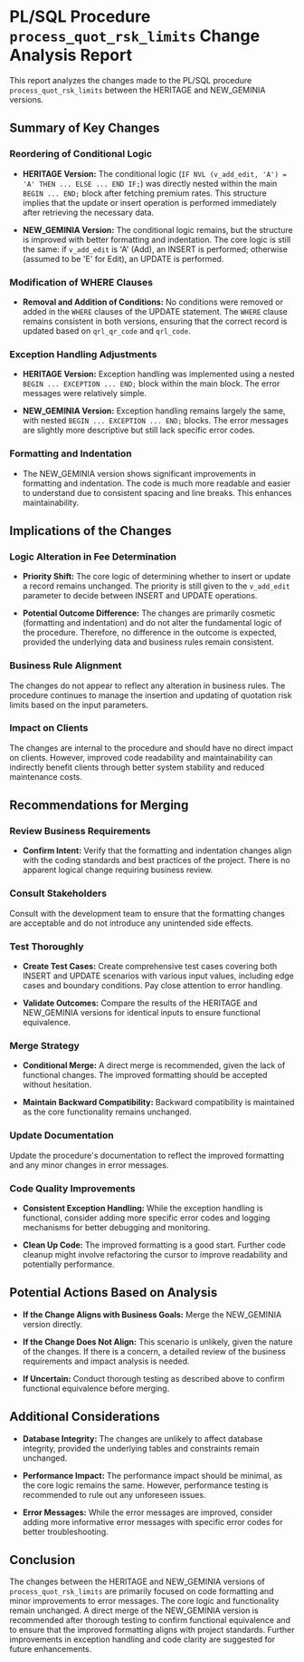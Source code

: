 # PL/SQL Procedure `process_quot_rsk_limits` Change Analysis Report

This report analyzes the changes made to the PL/SQL procedure `process_quot_rsk_limits` between the HERITAGE and NEW_GEMINIA versions.

## Summary of Key Changes

### Reordering of Conditional Logic

- **HERITAGE Version:** The conditional logic (`IF NVL (v_add_edit, 'A') = 'A' THEN ... ELSE ... END IF;`) was directly nested within the main `BEGIN ... END;` block after fetching premium rates.  This structure implies that the update or insert operation is performed immediately after retrieving the necessary data.

- **NEW_GEMINIA Version:** The conditional logic remains, but the structure is improved with better formatting and indentation.  The core logic is still the same:  if `v_add_edit` is 'A' (Add), an INSERT is performed; otherwise (assumed to be 'E' for Edit), an UPDATE is performed.

### Modification of WHERE Clauses

- **Removal and Addition of Conditions:** No conditions were removed or added in the `WHERE` clauses of the UPDATE statement.  The `WHERE` clause remains consistent in both versions, ensuring that the correct record is updated based on `qrl_qr_code` and `qrl_code`.

### Exception Handling Adjustments

- **HERITAGE Version:** Exception handling was implemented using a nested `BEGIN ... EXCEPTION ... END;` block within the main block.  The error messages were relatively simple.

- **NEW_GEMINIA Version:** Exception handling remains largely the same, with nested `BEGIN ... EXCEPTION ... END;` blocks.  The error messages are slightly more descriptive but still lack specific error codes.

### Formatting and Indentation

- The NEW_GEMINIA version shows significant improvements in formatting and indentation.  The code is much more readable and easier to understand due to consistent spacing and line breaks.  This enhances maintainability.

## Implications of the Changes

### Logic Alteration in Fee Determination

- **Priority Shift:** The core logic of determining whether to insert or update a record remains unchanged. The priority is still given to the `v_add_edit` parameter to decide between INSERT and UPDATE operations.

- **Potential Outcome Difference:**  The changes are primarily cosmetic (formatting and indentation) and do not alter the fundamental logic of the procedure. Therefore, no difference in the outcome is expected, provided the underlying data and business rules remain consistent.

### Business Rule Alignment

The changes do not appear to reflect any alteration in business rules. The procedure continues to manage the insertion and updating of quotation risk limits based on the input parameters.

### Impact on Clients

The changes are internal to the procedure and should have no direct impact on clients.  However, improved code readability and maintainability can indirectly benefit clients through better system stability and reduced maintenance costs.

## Recommendations for Merging

### Review Business Requirements

- **Confirm Intent:** Verify that the formatting and indentation changes align with the coding standards and best practices of the project.  There is no apparent logical change requiring business review.

### Consult Stakeholders

Consult with the development team to ensure that the formatting changes are acceptable and do not introduce any unintended side effects.

### Test Thoroughly

- **Create Test Cases:** Create comprehensive test cases covering both INSERT and UPDATE scenarios with various input values, including edge cases and boundary conditions.  Pay close attention to error handling.

- **Validate Outcomes:**  Compare the results of the HERITAGE and NEW_GEMINIA versions for identical inputs to ensure functional equivalence.

### Merge Strategy

- **Conditional Merge:** A direct merge is recommended, given the lack of functional changes.  The improved formatting should be accepted without hesitation.

- **Maintain Backward Compatibility:** Backward compatibility is maintained as the core functionality remains unchanged.

### Update Documentation

Update the procedure's documentation to reflect the improved formatting and any minor changes in error messages.

### Code Quality Improvements

- **Consistent Exception Handling:** While the exception handling is functional, consider adding more specific error codes and logging mechanisms for better debugging and monitoring.

- **Clean Up Code:** The improved formatting is a good start. Further code cleanup might involve refactoring the cursor to improve readability and potentially performance.

## Potential Actions Based on Analysis

- **If the Change Aligns with Business Goals:** Merge the NEW_GEMINIA version directly.

- **If the Change Does Not Align:** This scenario is unlikely, given the nature of the changes.  If there is a concern, a detailed review of the business requirements and impact analysis is needed.

- **If Uncertain:** Conduct thorough testing as described above to confirm functional equivalence before merging.

## Additional Considerations

- **Database Integrity:** The changes are unlikely to affect database integrity, provided the underlying tables and constraints remain unchanged.

- **Performance Impact:** The performance impact should be minimal, as the core logic remains the same.  However, performance testing is recommended to rule out any unforeseen issues.

- **Error Messages:** While the error messages are improved, consider adding more informative error messages with specific error codes for better troubleshooting.


## Conclusion

The changes between the HERITAGE and NEW_GEMINIA versions of `process_quot_rsk_limits` are primarily focused on code formatting and minor improvements to error messages.  The core logic and functionality remain unchanged.  A direct merge of the NEW_GEMINIA version is recommended after thorough testing to confirm functional equivalence and to ensure that the improved formatting aligns with project standards.  Further improvements in exception handling and code clarity are suggested for future enhancements.
